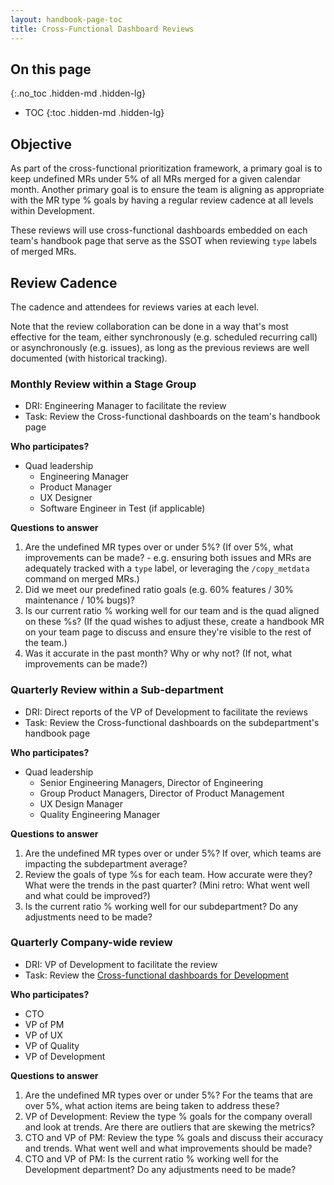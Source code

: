 ```yaml
---
layout: handbook-page-toc
title: Cross-Functional Dashboard Reviews
---
```


## On this page
{:.no_toc .hidden-md .hidden-lg}

- TOC
{:toc .hidden-md .hidden-lg}

## Objective

As part of the cross-functional prioritization framework, a primary goal is to keep undefined MRs under 5% of all MRs merged for a given calendar month. Another primary goal is to ensure the team is aligning as appropriate with the MR type % goals by having a regular review cadence at all levels within Development.

These reviews will use cross-functional dashboards embedded on each team's handbook page that serve as the SSOT when reviewing `type` labels of merged MRs.

## Review Cadence

The cadence and attendees for reviews varies at each level.

Note that the review collaboration can be done in a way that's most effective for the team, either synchronously (e.g. scheduled recurring call) or asynchronously (e.g. issues), as long as the previous reviews are well documented (with historical tracking).

### Monthly Review within a Stage Group

- DRI: Engineering Manager to facilitate the review
- Task: Review the Cross-functional dashboards on the team's handbook page

**Who participates?**
- Quad leadership
  - Engineering Manager
  - Product Manager
  - UX Designer
  - Software Engineer in Test (if applicable)

**Questions to answer**
1. Are the undefined MR types over or under 5%? (If over 5%, what improvements can be made? - e.g. ensuring both issues and MRs are adequately tracked with a `type` label, or leveraging the `/copy_metdata` command on merged MRs.)
1. Did we meet our predefined ratio goals (e.g. 60% features / 30% maintenance / 10% bugs)?
1. Is our current ratio % working well for our team and is the quad aligned on these %s? (If the quad wishes to adjust these, create a handbook MR on your team page to discuss and ensure they're visible to the rest of the team.)
1. Was it accurate in the past month? Why or why not?  (If not, what improvements can be made?)

### Quarterly Review within a Sub-department

- DRI: Direct reports of the VP of Development to facilitate the reviews
- Task: Review the Cross-functional dashboards on the subdepartment's handbook page

**Who participates?**
- Quad leadership
  - Senior Engineering Managers, Director of Engineering
  - Group Product Managers, Director of Product Management
  - UX Design Manager
  - Quality Engineering Manager

**Questions to answer**
1. Are the undefined MR types over or under 5%? If over, which teams are impacting the subdepartment average?
1. Review the goals of type %s for each team. How accurate were they? What were the trends in the past quarter? (Mini retro: What went well and what could be improved?)
1. Is the current ratio % working well for our subdepartment? Do any adjustments need to be made?

### Quarterly Company-wide review

- DRI: VP of Development to facilitate the review
- Task: Review the [Cross-functional dashboards for Development](https://app.periscopedata.com/app/gitlab/1008238/Next-Prioritization---VP-of-Development)

**Who participates?**
- CTO
- VP of PM
- VP of UX
- VP of Quality 
- VP of Development

**Questions to answer**
1. Are the undefined MR types over or under 5%? For the teams that are over 5%, what action items are being taken to address these?
1. VP of Development: Review the type % goals for the company overall and look at trends. Are there are outliers that are skewing the metrics?
1. CTO and VP of PM: Review the type % goals and discuss their accuracy and trends. What went well and what improvements should be made?
1. CTO and VP of PM: Is the current ratio % working well for the Development department? Do any adjustments need to be made?
